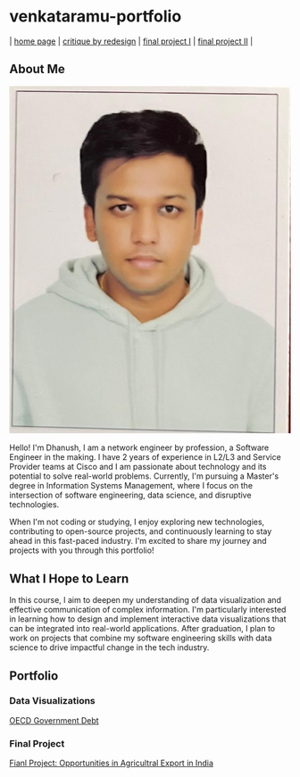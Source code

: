 # venkataramu-portfolio

| [home page](https://drex2308.github.io/venkataramu-portfolio/) | [critique by redesign](critique) | [final project I](final_project_DhanushVenkataramu) | [final project II](final_project_DhanushVenkataramu-part-two) |

## About Me

![Dhanush Venkataramu](my_photo.jpg)

Hello! I'm Dhanush, I am a network engineer by profession, a Software Engineer in the making. I have 2 years of experience in L2/L3 and Service Provider teams at Cisco and I am passionate about technology and its potential to solve real-world problems. Currently, I'm pursuing a Master's degree in Information Systems Management, where I focus on the intersection of software engineering, data science, and disruptive technologies.

When I'm not coding or studying, I enjoy exploring new technologies, contributing to open-source projects, and continuously learning to stay ahead in this fast-paced industry. I'm excited to share my journey and projects with you through this portfolio!

## What I Hope to Learn
In this course, I aim to deepen my understanding of data visualization and effective communication of complex information. I'm particularly interested in learning how to design and implement interactive data visualizations that can be integrated into real-world applications. After graduation, I plan to work on projects that combine my software engineering skills with data science to drive impactful change in the tech industry.

## Portfolio

### Data Visualizations
[OECD Government Debt](dataviz2.md)

### Final Project
[Fianl Project: Opportunities in Agricultral Export in India](final_project_DhanushVenkataramu.md)
